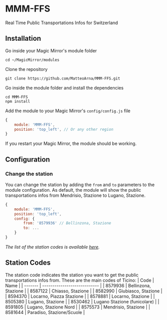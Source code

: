 # MMM-FFS
Real Time Public Transportations Infos for Switzerland

## Installation

Go inside your Magic Mirror's module folder
```shell
cd ~/MagicMirror/modules
```

Clone the repository
```shell
git clone https://github.com/MatteoArna/MMM-FFS.git
```

Go inside the module folder and install the dependencies
```shell
cd MMM-FFS
npm install
```

Add the module to your Magic Mirror's `config/config.js` file
```javascript
{
    module: 'MMM-FFS',
    position: 'top_left', // Or any other region
}
```

If you restart your Magic Mirror, the module should be working.

## Configuration

### Change the station
You can change the station by adding the `from` and `to` parameters to the module configuration. As default, the module will show the public transportations infos from Mendrisio, Stazione to Lugano, Stazione.
```javascript
{
    module: 'MMM-FFS',
    position: 'top_left',
    config: {
        from: '8579936' // Bellinzona, Stazione
        to: ...
    }
}
```

*The list of the station codes is available [here](#station-codes).*

## Station Codes

The station code indicates the station you want to get the public transportations infos from. These are the main codes of Ticino:
| Code  | Name                         |
| ------- | ---------------------------- |
| 8579936 | Bellinzona, Stazione         |
| 8587122 | Chiasso, Stazione            |
| 8582990 | Giubiasco, Stazione          |
| 8594370 | Locarno, Piazza Stazione     |
| 8578881 | Locarno, Stazione            |
| 8505380 | Lugano, Stazione             |
| 8530462 | Lugano Stazione (funicolare) |
| 8591805 | Lugano, Stazione Nord        |
| 8575573 | Mendrisio, Stazione          |
| 8581644 | Paradiso, Stazione/Scuole    |

